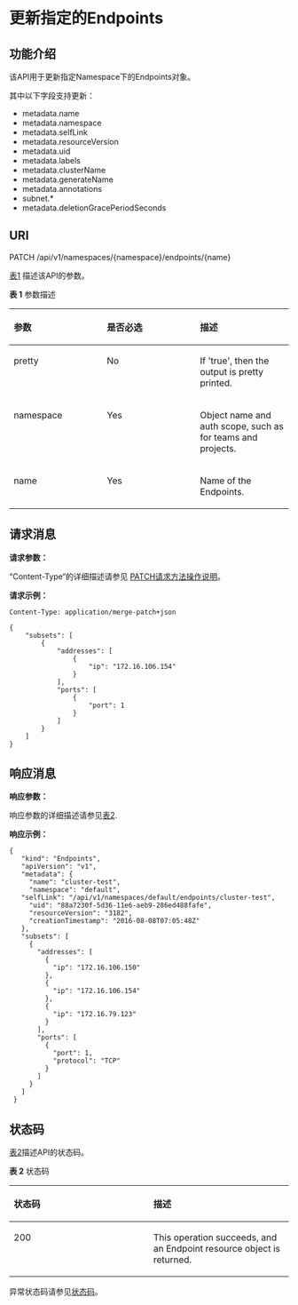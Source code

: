 # 更新指定的Endpoints<a name="cce_02_0065"></a>

## 功能介绍<a name="sac12fa31d2e14eb987df783ddacf3321"></a>

该API用于更新指定Namespace下的Endpoints对象。

其中以下字段支持更新：

-   metadata.name
-   metadata.namespace
-   metadata.selfLink
-   metadata.resourceVersion
-   metadata.uid
-   metadata.labels
-   metadata.clusterName
-   metadata.generateName
-   metadata.annotations
-   subnet.\*
-   metadata.deletionGracePeriodSeconds

## URI<a name="sf83f35293a2a41608535afbee14767bf"></a>

PATCH /api/v1/namespaces/\{namespace\}/endpoints/\{name\}

[表1](#zh-cn_topic_0079614972_table5045213)  描述该API的参数。

**表 1**  参数描述

<a name="zh-cn_topic_0079614972_table5045213"></a>
<table><thead align="left"><tr id="zh-cn_topic_0079614972_row25584516"><th class="cellrowborder" valign="top" width="33.33333333333333%" id="mcps1.2.4.1.1"><p id="zh-cn_topic_0079614972_p59079892"><a name="zh-cn_topic_0079614972_p59079892"></a><a name="zh-cn_topic_0079614972_p59079892"></a>参数</p>
</th>
<th class="cellrowborder" valign="top" width="33.33333333333333%" id="mcps1.2.4.1.2"><p id="p11272818201654"><a name="p11272818201654"></a><a name="p11272818201654"></a>是否必选</p>
</th>
<th class="cellrowborder" valign="top" width="33.33333333333333%" id="mcps1.2.4.1.3"><p id="p40683062201654"><a name="p40683062201654"></a><a name="p40683062201654"></a>描述</p>
</th>
</tr>
</thead>
<tbody><tr id="zh-cn_topic_0079614972_row58315944"><td class="cellrowborder" valign="top" width="33.33333333333333%" headers="mcps1.2.4.1.1 "><p id="zh-cn_topic_0079614972_p25971051"><a name="zh-cn_topic_0079614972_p25971051"></a><a name="zh-cn_topic_0079614972_p25971051"></a>pretty</p>
</td>
<td class="cellrowborder" valign="top" width="33.33333333333333%" headers="mcps1.2.4.1.2 "><p id="zh-cn_topic_0079614972_p23280366"><a name="zh-cn_topic_0079614972_p23280366"></a><a name="zh-cn_topic_0079614972_p23280366"></a>No</p>
</td>
<td class="cellrowborder" valign="top" width="33.33333333333333%" headers="mcps1.2.4.1.3 "><p id="zh-cn_topic_0079614972_p6661465"><a name="zh-cn_topic_0079614972_p6661465"></a><a name="zh-cn_topic_0079614972_p6661465"></a>If 'true', then the output is pretty printed.</p>
</td>
</tr>
<tr id="zh-cn_topic_0079614972_row19216572"><td class="cellrowborder" valign="top" width="33.33333333333333%" headers="mcps1.2.4.1.1 "><p id="zh-cn_topic_0079614972_p13038474"><a name="zh-cn_topic_0079614972_p13038474"></a><a name="zh-cn_topic_0079614972_p13038474"></a>namespace</p>
</td>
<td class="cellrowborder" valign="top" width="33.33333333333333%" headers="mcps1.2.4.1.2 "><p id="zh-cn_topic_0079614972_p49483440"><a name="zh-cn_topic_0079614972_p49483440"></a><a name="zh-cn_topic_0079614972_p49483440"></a>Yes</p>
</td>
<td class="cellrowborder" valign="top" width="33.33333333333333%" headers="mcps1.2.4.1.3 "><p id="zh-cn_topic_0079614972_p48735703"><a name="zh-cn_topic_0079614972_p48735703"></a><a name="zh-cn_topic_0079614972_p48735703"></a>Object name and auth scope, such as for teams and projects.</p>
</td>
</tr>
<tr id="zh-cn_topic_0079614972_row35968146"><td class="cellrowborder" valign="top" width="33.33333333333333%" headers="mcps1.2.4.1.1 "><p id="zh-cn_topic_0079614972_p27738717"><a name="zh-cn_topic_0079614972_p27738717"></a><a name="zh-cn_topic_0079614972_p27738717"></a>name</p>
</td>
<td class="cellrowborder" valign="top" width="33.33333333333333%" headers="mcps1.2.4.1.2 "><p id="zh-cn_topic_0079614972_p32243580"><a name="zh-cn_topic_0079614972_p32243580"></a><a name="zh-cn_topic_0079614972_p32243580"></a>Yes</p>
</td>
<td class="cellrowborder" valign="top" width="33.33333333333333%" headers="mcps1.2.4.1.3 "><p id="zh-cn_topic_0079614972_p61593176"><a name="zh-cn_topic_0079614972_p61593176"></a><a name="zh-cn_topic_0079614972_p61593176"></a>Name of the Endpoints.</p>
</td>
</tr>
</tbody>
</table>

## 请求消息<a name="s657fd059fab74bb29d05f8f4cac1d327"></a>

**请求参数：**

“Content-Type“的详细描述请参见 [PATCH请求方法操作说明](PATCH请求方法操作说明.md)。

**请求示例：**

```
Content-Type: application/merge-patch+json
```

```
{
    "subsets": [
        {
            "addresses": [
                {
                    "ip": "172.16.106.154"
                }
            ],
            "ports": [
                {
                    "port": 1
                }
            ]
        }
    ]
}
```

## 响应消息<a name="s6b95f47c4ccf4cbd996626e8962eb127"></a>

**响应参数：**

响应参数的详细描述请参见[表2](创建Endpoints.md#zh-cn_topic_0079614955_ref458759912).

**响应示例：**

```
{ 
   "kind": "Endpoints", 
   "apiVersion": "v1", 
   "metadata": { 
     "name": "cluster-test", 
     "namespace": "default", 
   "selfLink": "/api/v1/namespaces/default/endpoints/cluster-test", 
     "uid": "88a7230f-5d36-11e6-aeb9-286ed488fafe", 
     "resourceVersion": "3182", 
     "creationTimestamp": "2016-08-08T07:05:48Z" 
   }, 
   "subsets": [ 
     { 
       "addresses": [ 
         { 
           "ip": "172.16.106.150" 
         }, 
         { 
           "ip": "172.16.106.154" 
         }, 
         { 
           "ip": "172.16.79.123" 
         } 
       ], 
       "ports": [ 
         { 
           "port": 1, 
           "protocol": "TCP" 
         } 
       ] 
     } 
   ] 
 }
```

## 状态码<a name="s06eee481d5564d248bb167cb6c41cd47"></a>

[表2](#zh-cn_topic_0079614972_table6009104)描述API的状态码。

**表 2**  状态码

<a name="zh-cn_topic_0079614972_table6009104"></a>
<table><thead align="left"><tr id="zh-cn_topic_0079614972_row2835298"><th class="cellrowborder" valign="top" width="50%" id="mcps1.2.3.1.1"><p id="p36832557201654"><a name="p36832557201654"></a><a name="p36832557201654"></a>状态码</p>
</th>
<th class="cellrowborder" valign="top" width="50%" id="mcps1.2.3.1.2"><p id="p30647120201654"><a name="p30647120201654"></a><a name="p30647120201654"></a>描述</p>
</th>
</tr>
</thead>
<tbody><tr id="zh-cn_topic_0079614972_row65623433"><td class="cellrowborder" valign="top" width="50%" headers="mcps1.2.3.1.1 "><p id="zh-cn_topic_0079614972_p13897850"><a name="zh-cn_topic_0079614972_p13897850"></a><a name="zh-cn_topic_0079614972_p13897850"></a>200</p>
</td>
<td class="cellrowborder" valign="top" width="50%" headers="mcps1.2.3.1.2 "><p id="zh-cn_topic_0079614972_p51984031"><a name="zh-cn_topic_0079614972_p51984031"></a><a name="zh-cn_topic_0079614972_p51984031"></a>This operation succeeds, and an Endpoint resource object is returned.</p>
</td>
</tr>
</tbody>
</table>

异常状态码请参见[状态码](状态码.md)。

